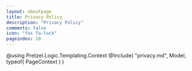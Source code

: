```yaml
---
layout: aboutpage
title: Privacy Policy
description: "Privacy Policy"
comments: false
icon: "fas fa-lock"
pageindex: 10
---
```

@using Pretzel.Logic.Templating.Context
@Include( "privacy.md", Model, typeof( PageContext ) )